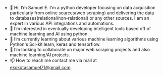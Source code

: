 - 👋 Hi, I’m Samuel E. I'm a python developer focusing on data acquisition particularly from online sources(web scraping) and delivering the data to databases(relational/non-relational) or any other sources. I am an expert in various API integrations and automations.
- 👀 I’m interested in eventually developing intelligent tools based off of machine learning and AI using python.
- 🌱 I’m currently learning about various machine learning algorithms using Python's Sci-kit learn, keras and tensorflow.
- 💞️ I’m looking to collaborate on major web scraping projects and also machine learning/AI projects.
- 📫 How to reach me contact me via mail at ekokotasamuel71@gmail.com.

<!---
Samstix636/Samstix636 is a ✨ special ✨ repository because its `README.md` (this file) appears on your GitHub profile.
You can click the Preview link to take a look at your changes.
--->
